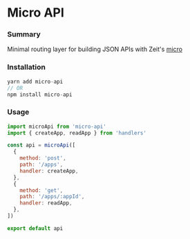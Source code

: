 # Micro API

### Summary

Minimal routing layer for building JSON APIs with Zeit's [micro](https://github.com/zeit/micro)

### Installation

```javascript
yarn add micro-api
// OR
npm install micro-api
```

### Usage

```javascript
import microApi from 'micro-api'
import { createApp, readApp } from 'handlers'

const api = microApi([
  {
    method: 'post',
    path: '/apps',
    handler: createApp,
  },
  {
    method: 'get',
    path: '/apps/:appId',
    handler: readApp,
  },
])

export default api
```
